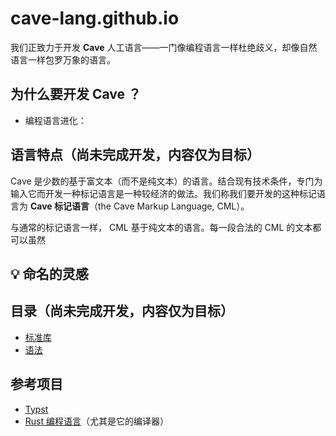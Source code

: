 # cave-lang.github.io
我们正致力于开发 **Cave**
人工语言——一门像编程语言一样杜绝歧义，却像自然语言一样包罗万象的语言。

## 为什么要开发 Cave ？
- 编程语言进化：

## 语言特点（尚未完成开发，内容仅为目标）
Cave
是少数的基于富文本（而不是纯文本）的语言。结合现有技术条件，专门为输入它而开发一种标记语言是一种较经济的做法。我们称我们要开发的这种标记语言为
**Cave 标记语言**（the Cave Markup Language, CML）。

与通常的标记语言一样， CML 基于纯文本的语言。每一段合法的 CML
的文本都可以虽然

## 💡 命名的灵感

## 目录（尚未完成开发，内容仅为目标）
- [标准库](standard-library/)
- [语法](grammar/)

## 参考项目
- [Typst](https://typst.app/)
- [Rust 编程语言](https://github.com/rust-lang/rust/)（尤其是它的编译器）
